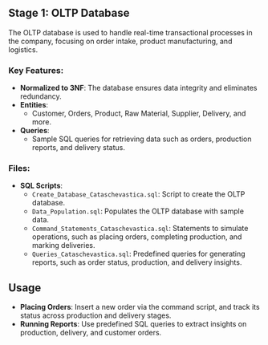 ## Stage 1: OLTP Database

The OLTP database is used to handle real-time transactional processes in the company, focusing on order intake, product manufacturing, and logistics.

### Key Features:
- **Normalized to 3NF**: The database ensures data integrity and eliminates redundancy.
- **Entities**:
  - Customer, Orders, Product, Raw Material, Supplier, Delivery, and more.
- **Queries**:
  - Sample SQL queries for retrieving data such as orders, production reports, and delivery status.

### Files:
- **SQL Scripts**:
  - `Create_Database_Cataschevastica.sql`: Script to create the OLTP database.
  - `Data_Population.sql`: Populates the OLTP database with sample data.
  - `Command_Statements_Cataschevastica.sql`: Statements to simulate operations, such as placing orders, completing production, and marking deliveries.
  - `Queries_Cataschevastica.sql`: Predefined queries for generating reports, such as order status, production, and delivery insights.

## Usage

- **Placing Orders**: Insert a new order via the command script, and track its status across production and delivery stages.
- **Running Reports**: Use predefined SQL queries to extract insights on production, delivery, and customer orders.

